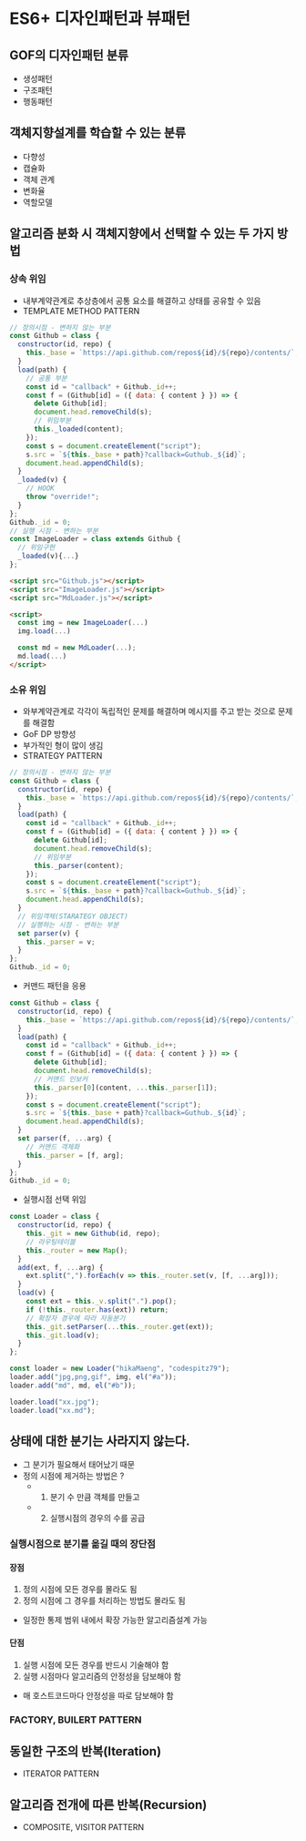 # ES6+ 디자인패턴과 뷰패턴

## GOF의 디자인패턴 분류

- 생성패턴
- 구조패턴
- 행동패턴

## 객체지향설계를 학습할 수 있는 분류

- 다향성
- 캡슐화
- 객체 관계
- 변화율
- 역할모델

## 알고리즘 분화 시 객체지향에서 선택할 수 있는 두 가지 방법

### 상속 위임

- 내부계약관계로 추상층에서 공통 요소를 해결하고 상태를 공유할 수 있음
- TEMPLATE METHOD PATTERN

```javascript
// 정의시점 - 변하지 않는 부분
const Github = class {
  constructor(id, repo) {
    this._base = `https://api.github.com/repos${id}/${repo}/contents/`;
  }
  load(path) {
    // 공통 부분
    const id = "callback" + Github._id++;
    const f = (Github[id] = ({ data: { content } }) => {
      delete Github[id];
      document.head.removeChild(s);
      // 위임부분
      this._loaded(content);
    });
    const s = document.createElement("script");
    s.src = `${this._base + path}?callback=Guthub._${id}`;
    document.head.appendChild(s);
  }
  _loaded(v) {
    // HOOK
    throw "override!";
  }
};
Github._id = 0;
// 실행 시점 - 변하는 부분
const ImageLoader = class extends Github {
  // 위임구현
  _loaded(v){...}
};
```

```html
<script src="Github.js"></script>
<script src="ImageLoader.js"></script>
<script src="MdLoader.js"></script>

<script>
  const img = new ImageLoader(...)
  img.load(...)

  const md = new MdLoader(...);
  md.load(...)
</script>
```

### 소유 위임

- 와부계약관계로 각각이 독립적인 문제를 해결하며 메시지를 주고 받는 것으로 문제를 해결함
- GoF DP 방향성
- 부가적인 형이 많이 생김
- STRATEGY PATTERN

```javascript
// 정의시점 - 변하지 않는 부분
const Github = class {
  constructor(id, repo) {
    this._base = `https://api.github.com/repos${id}/${repo}/contents/`;
  }
  load(path) {
    const id = "callback" + Github._id++;
    const f = (Github[id] = ({ data: { content } }) => {
      delete Github[id];
      document.head.removeChild(s);
      // 위임부분
      this._parser(content);
    });
    const s = document.createElement("script");
    s.src = `${this._base + path}?callback=Guthub._${id}`;
    document.head.appendChild(s);
  }
  // 위임객체(STARATEGY OBJECT)
  // 실행하는 시점 - 변하는 부분
  set parser(v) {
    this._parser = v;
  }
};
Github._id = 0;
```

- 커맨드 패턴을 응용

```javascript
const Github = class {
  constructor(id, repo) {
    this._base = `https://api.github.com/repos${id}/${repo}/contents/`;
  }
  load(path) {
    const id = "callback" + Github._id++;
    const f = (Github[id] = ({ data: { content } }) => {
      delete Github[id];
      document.head.removeChild(s);
      // 커맨드 인보커
      this._parser[0](content, ...this._parser[1]);
    });
    const s = document.createElement("script");
    s.src = `${this._base + path}?callback=Guthub._${id}`;
    document.head.appendChild(s);
  }
  set parser(f, ...arg) {
    // 커맨드 객체화
    this._parser = [f, arg];
  }
};
Github._id = 0;
```

- 실행시점 선택 위임

```javascript
const Loader = class {
  constructor(id, repo) {
    this._git = new Github(id, repo);
    // 라우팅테이블
    this._router = new Map();
  }
  add(ext, f, ...arg) {
    ext.split(",").forEach(v => this._router.set(v, [f, ...arg]));
  }
  load(v) {
    const ext = this._v.split(".").pop();
    if (!this._router.has(ext)) return;
    // 확장자 경우에 따라 자동분기
    this._git.setParser(...this._router.get(ext));
    this._git.load(v);
  }
};

const loader = new Loader("hikaMaeng", "codespitz79");
loader.add("jpg,png,gif", img, el("#a"));
loader.add("md", md, el("#b"));

loader.load("xx.jpg");
loader.load("xx.md");
```

## 상태에 대한 분기는 사라지지 않는다.

- 그 분기가 필요해서 태어났기 때문
- 정의 시점에 제거하는 방법은 ?
  - 1. 분기 수 만큼 객체를 만들고
  - 2. 실행시점의 경우의 수를 공급

### 실행시점으로 분기를 옮길 때의 장단점

#### 장점

1. 정의 시점에 모든 경우를 몰라도 됨
2. 정의 시점에 그 경우를 처리하는 방법도 몰라도 됨

- 일정한 통제 범위 내에서 확장 가능한 알고리즘설계 가능

#### 단점

1. 실행 시점에 모든 경우를 반드시 기술해야 함
2. 실행 시점마다 알고리즘의 안정성을 담보해야 함

- 매 호스트코드마다 안정성을 따로 담보해야 함

### FACTORY, BUILERT PATTERN

## 동일한 구조의 반복(Iteration)

- ITERATOR PATTERN

## 알고리즘 전개에 따른 반복(Recursion)

- COMPOSITE, VISITOR PATTERN
 